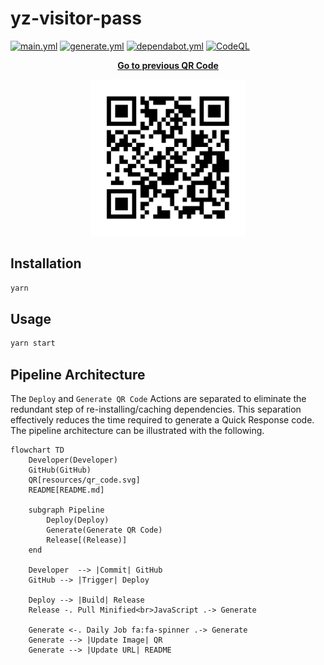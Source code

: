 # yz-visitor-pass

[![main.yml](https://github.com/winstxnhdw/yz-visitor-pass/actions/workflows/main.yml/badge.svg)](https://github.com/winstxnhdw/yz-visitor-pass/actions/workflows/main.yml)
[![generate.yml](https://github.com/winstxnhdw/yz-visitor-pass/actions/workflows/generate.yml/badge.svg)](https://github.com/winstxnhdw/yz-visitor-pass/actions/workflows/generate.yml)
[![dependabot.yml](https://github.com/winstxnhdw/yz-visitor-pass/actions/workflows/dependabot.yml/badge.svg)](https://github.com/winstxnhdw/yz-visitor-pass/actions/workflows/dependabot.yml)
[![CodeQL](https://github.com/winstxnhdw/yz-visitor-pass/actions/workflows/github-code-scanning/codeql/badge.svg)](https://github.com/winstxnhdw/yz-visitor-pass/actions/workflows/github-code-scanning/codeql)

<p align="center">
    <b><a href="https://github.com/winstxnhdw/yz-visitor-pass/tree/23eb11ff3336e2ff5cd3ef8eb7bab3cef8fc55ff#yz-visitor-pass">Go to previous QR Code</a></b>
</p>

<div align="center">
    <img src="resources/qr_code.svg" width="250" height="250" />
</div>

## Installation

```bash
yarn
```

## Usage

```bash
yarn start
```

## Pipeline Architecture

The `Deploy` and `Generate QR Code` Actions are separated to eliminate the redundant step of re-installing/caching dependencies. This separation effectively reduces the time required to generate a Quick Response code. The pipeline architecture can be illustrated with the following.

```mermaid
flowchart TD
    Developer(Developer)
    GitHub(GitHub)
    QR[resources/qr_code.svg]
    README[README.md]

    subgraph Pipeline
        Deploy(Deploy)
        Generate(Generate QR Code)
        Release[(Release)]
    end

    Developer  --> |Commit| GitHub
    GitHub --> |Trigger| Deploy

    Deploy --> |Build| Release
    Release -. Pull Minified<br>JavaScript .-> Generate

    Generate <-. Daily Job fa:fa-spinner .-> Generate
    Generate --> |Update Image| QR
    Generate --> |Update URL| README
```
